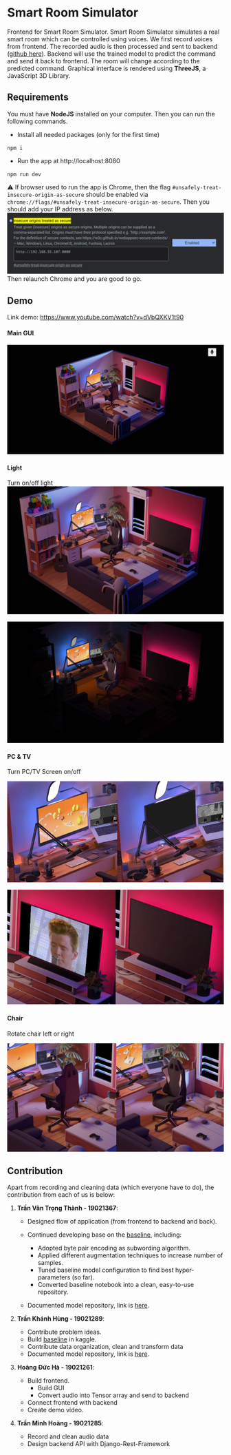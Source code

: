 # Smart Room Simulator

Frontend for Smart Room Simulator. Smart Room Simulator simulates a real smart room which can be controlled using voices. We first record voices from frontend. The recorded audio is then processed and sent to backend ([github here](https://github.com/chnk58hoang/SpeechRecognittionBackend)). Backend will use the trained model to predict the command and send it back to frontend. The room will change according to the predicted command. Graphical interface is rendered using **ThreeJS**, a JavaScript 3D Library.

## Requirements

You must have **NodeJS** installed on your computer. Then you can run the following commands.

- Install all needed packages (only for the first time)

```
npm i
```

- Run the app at http://localhost:8080

```
npm run dev
```

:warning: If browser used to run the app is Chrome, then the flag `#unsafely-treat-insecure-origin-as-secure` should be enabled via `chrome://flags/#unsafely-treat-insecure-origin-as-secure`. Then you should add your IP address as below.  
![add ip](/demo/addIP.png)  
Then relaunch Chrome and you are good to go.

## Demo

Link demo: https://www.youtube.com/watch?v=dVbQXKV1t90

#### Main GUI

![](/demo/main.png)

#### Light

Turn on/off light
![light on](/demo/lightOn.jpg)

![light off](/demo/lightOff.jpg)

#### PC & TV

Turn PC/TV Screen on/off

![PC Screen](/demo/pc.jpg)

![TV](/demo/tv.jpg)

#### Chair

Rotate chair left or right

![Rotate chair](/demo/chair.jpg)

## Contribution

Apart from recording and cleaning data (which everyone have to do), the contribution from each of us is below:

1. **Trần Văn Trọng Thành - 19021367**:

   - Designed flow of application (from frontend to backend and back).

   - Continued developing base on the [baseline](https://github.com/thanhtvt/SmartRoomSimulator/blob/main/notebooks/baseline.ipynb), including:

     - Adopted byte pair encoding as subwording algorithm.
     - Applied different augmentation techniques to increase number of samples.
     - Tuned baseline model configuration to find best hyper-parameters (so far).
     - Converted baseline notebook into a clean, easy-to-use repository.

   - Documented model repository, link is [here](https://github.com/thanhtvt/SmartRoomSimulator).

2. **Trần Khánh Hùng - 19021289**:

   - Contribute problem ideas.
   - Build [baseline](https://github.com/thanhtvt/SmartRoomSimulator/blob/main/notebooks/baseline.ipynb) in kaggle.
   - Contribute data organization, clean and transform data
   - Documented model repository, link is [here](https://github.com/thanhtvt/SmartRoomSimulator).

3. **Hoàng Đức Hà - 19021261**:

   - Build frontend.
     - Build GUI
     - Convert audio into Tensor array and send to backend
   - Connect frontend with backend
   - Create demo video.
4. **Trần Minh Hoàng - 19021285**:

   - Record and clean audio data
   - Design backend API with Django-Rest-Framework

